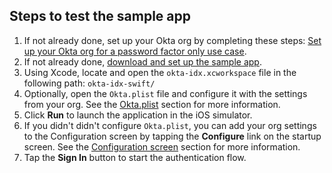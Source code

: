 ## Steps to test the sample app

1. If not already done, set up your Okta org by completing these steps: [Set up your Okta org for a password factor only use case](/docs/guides/oie-embedded-common-org-setup/ios/main/#set-up-your-okta-org-for-a-password-factor-only-use-case).
1. If not already done,
   [download and set up the sample app](/docs/guides/oie-embedded-common-download-setup-app/ios/main/).
1. Using Xcode, locate and open the `okta-idx.xcworkspace` file in the following path: `okta-idx-swift/`
1. Optionally, open the `Okta.plist` file and configure it with the settings from your org. See
   the [Okta.plist](/docs/guides/oie-embedded-common-download-setup-app/ios/main/#okta-plist) section for more information.
1. Click **Run** to launch the application in the iOS simulator.
1. If you didn't didn't configure `Okta.plist`, you can add your org settings to the Configuration
   screen by tapping the **Configure** link on the startup screen. See the
   [Configuration screen](/docs/guides/oie-embedded-common-download-setup-app/ios/main/#configuration-page) section for more information.
1. Tap the **Sign In** button to start the authentication flow.
